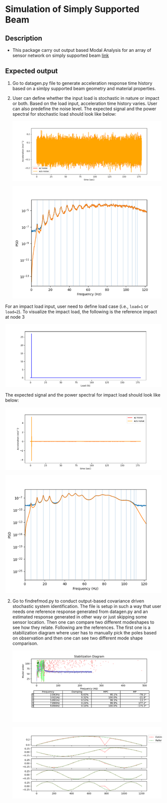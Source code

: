 # Simulation of Simply Supported Beam
Description
------------
- This package carry out output based Modal Analysis for an array of sensor network on simply supported beam [link](https://github.com/tahsin-nishat/modal/edit/main/README.md)

Expected output
----------------
1. Go to datagen.py file to generate acceleration response time history based on a simlpy supported beam geometry and material properties.
2. User can define whether the input load is stochastic in nature or impact or both. Based on the load input, acceleration time history varies. User can also predefine the noise level. The expected signal and the power spectral for stochastic load should look like below:
   
   ![acceleration](https://github.com/tahsin-nishat/modal/blob/main/results/Acceleration_at_Node_2.png)

   ![psd](https://github.com/tahsin-nishat/modal/blob/main/results/PSD_of_Displacement_at_last_node.png)

  For an impact load input, user need to define load case (i.e., `load=1` or `load=2`). To visualize the impact load, the following is the reference impact at node 3
  
  ![impact](https://github.com/tahsin-nishat/modal/blob/main/results/Impact_load.png)
    
  The expected signal and the power spectral for impact load should look like below:
  
  ![acceleration](https://github.com/tahsin-nishat/modal/blob/main/results/Acceleration_at_Node_3.png)
    
  ![psd](https://github.com/tahsin-nishat/modal/blob/main/results/PSD_of_impactacceleration_at_last_node.png)
  
2. Go to findrefmod.py to conduct output-based covariance driven stochastic system identification. The file is setup in such a way that user needs one reference response generated from datagen.py and an estimated response generated in other way or just skipping some sensor location. Then one can compare two different modeshapes to see how they relate. Following are the references. The first one is a stabilization diagram where user has to manually pick the poles based on observation and then one can see two different mode shape comparison.

      ![stabilization](https://github.com/tahsin-nishat/modal/blob/main/results/Stabilization_Diagram.png)
   
     ![modeshape](https://github.com/tahsin-nishat/modal/blob/main/results/modeshape_com.png)
